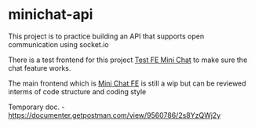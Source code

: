 # minichat-api
This project is to practice building an API that supports open communication using socket.io


There is a test frontend for this project [Test FE Mini Chat](https://github.com/ifiokudoidiok/minichat-api) to make sure the chat feature works.

The main frontend which is [Mini Chat FE](https://github.com/ifiokudoidiok/minichat-fe) is still a wip but can be reviewed interms of code structure and coding style


Temporary doc. - https://documenter.getpostman.com/view/9560786/2s8YzQWj2y